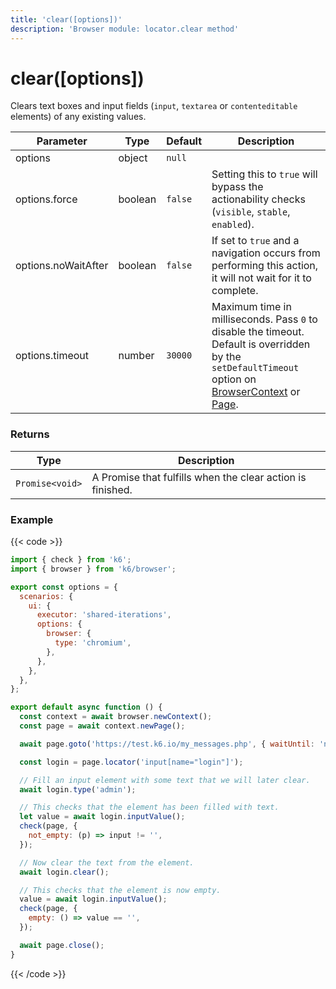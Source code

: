 ```yaml
---
title: 'clear([options])'
description: 'Browser module: locator.clear method'
---
```


# clear([options])

Clears text boxes and input fields (`input`, `textarea` or `contenteditable` elements) of any existing values.

<TableWithNestedRows>

| Parameter           | Type    | Default | Description                                                                                                                                                                                                                                                                                                                                   |
| ------------------- | ------- | ------- | --------------------------------------------------------------------------------------------------------------------------------------------------------------------------------------------------------------------------------------------------------------------------------------------------------------------------------------------- |
| options             | object  | `null`  |                                                                                                                                                                                                                                                                                                                                               |
| options.force       | boolean | `false` | Setting this to `true` will bypass the actionability checks (`visible`, `stable`, `enabled`).                                                                                                                                                                                                                                                 |
| options.noWaitAfter | boolean | `false` | If set to `true` and a navigation occurs from performing this action, it will not wait for it to complete.                                                                                                                                                                                                                                    |
| options.timeout     | number  | `30000` | Maximum time in milliseconds. Pass `0` to disable the timeout. Default is overridden by the `setDefaultTimeout` option on [BrowserContext](https://grafana.com/docs/k6/<K6_VERSION>/javascript-api/k6-experimental/browser/browsercontext/) or [Page](https://grafana.com/docs/k6/<K6_VERSION>/javascript-api/k6-experimental/browser/page/). |

</TableWithNestedRows>

### Returns

| Type            | Description                                                |
| --------------- | ---------------------------------------------------------- |
| `Promise<void>` | A Promise that fulfills when the clear action is finished. |

### Example

{{< code >}}

```javascript
import { check } from 'k6';
import { browser } from 'k6/browser';

export const options = {
  scenarios: {
    ui: {
      executor: 'shared-iterations',
      options: {
        browser: {
          type: 'chromium',
        },
      },
    },
  },
};

export default async function () {
  const context = await browser.newContext();
  const page = await context.newPage();

  await page.goto('https://test.k6.io/my_messages.php', { waitUntil: 'networkidle' });

  const login = page.locator('input[name="login"]');

  // Fill an input element with some text that we will later clear.
  await login.type('admin');

  // This checks that the element has been filled with text.
  let value = await login.inputValue();
  check(page, {
    not_empty: (p) => input != '',
  });

  // Now clear the text from the element.
  await login.clear();

  // This checks that the element is now empty.
  value = await login.inputValue();
  check(page, {
    empty: () => value == '',
  });

  await page.close();
}
```

{{< /code >}}
